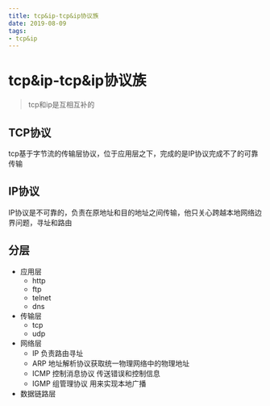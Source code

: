 ```yaml
--- 
title: tcp&ip-tcp&ip协议族 
date: 2019-08-09
tags: 
- tcp&ip 
---
```

# tcp&ip-tcp&ip协议族
> tcp和ip是互相互补的

## TCP协议
tcp基于字节流的传输层协议，位于应用层之下，完成的是IP协议完成不了的可靠传输

## IP协议
IP协议是不可靠的，负责在原地址和目的地址之间传输，他只关心跨越本地网络边界问题，寻址和路由

## 分层
* 应用层
    * http 
    * ftp 
    * telnet 
    * dns
* 传输层
    * tcp
    * udp
* 网络层
    * IP 负责路由寻址
    * ARP 地址解析协议获取统一物理网络中的物理地址
    * ICMP 控制消息协议 传送错误和控制信息
    * IGMP 组管理协议 用来实现本地广播
* 数据链路层
